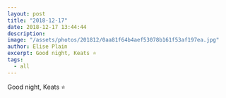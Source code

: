 ```yaml
---
layout: post
title: "2018-12-17"
date: 2018-12-17 13:44:44
description: 
image: "/assets/photos/201812/0aa81f64b4aef53078b161f53af197ea.jpg"
author: Elise Plain
excerpt: Good night, Keats ⭐️
tags: 
  - all
---
```


Good night, Keats ⭐️
<p></p>
